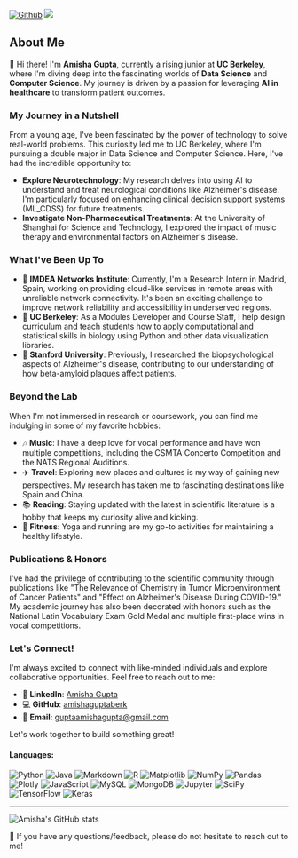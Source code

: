 
[![Github](https://img.shields.io/github/followers/amishaguptaberk?label=Follow&style=social)](https://github.com/amishaguptaberk)
![](https://visitor-badge.laobi.icu/badge?page_id=amishaguptaberk.amishaguptaberk)

<h2>About Me</h2>

<p>👋 Hi there! I'm <strong>Amisha Gupta</strong>, currently a rising junior at <strong>UC Berkeley</strong>, where I'm diving deep into the fascinating worlds of <strong>Data Science</strong> and <strong>Computer Science</strong>. My journey is driven by a passion for leveraging <strong>AI in healthcare</strong> to transform patient outcomes.</p>

<h3>My Journey in a Nutshell</h3>

<p>From a young age, I've been fascinated by the power of technology to solve real-world problems. This curiosity led me to UC Berkeley, where I'm pursuing a double major in Data Science and Computer Science. Here, I've had the incredible opportunity to:</p>
<ul>
  <li><strong>Explore Neurotechnology</strong>: My research delves into using AI to understand and treat neurological conditions like Alzheimer's disease. I'm particularly focused on enhancing clinical decision support systems (ML_CDSS) for future treatments.</li>
  <li><strong>Investigate Non-Pharmaceutical Treatments</strong>: At the University of Shanghai for Science and Technology, I explored the impact of music therapy and environmental factors on Alzheimer's disease.</li>
</ul>

<h3>What I've Been Up To</h3>

<ul>
  <li>📡 <strong>IMDEA Networks Institute</strong>: Currently, I'm a Research Intern in Madrid, Spain, working on providing cloud-like services in remote areas with unreliable network connectivity. It's been an exciting challenge to improve network reliability and accessibility in underserved regions.</li>
  <li>🏫 <strong>UC Berkeley</strong>: As a Modules Developer and Course Staff, I help design curriculum and teach students how to apply computational and statistical skills in biology using Python and other data visualization libraries.</li>
  <li>🔬 <strong>Stanford University</strong>: Previously, I researched the biopsychological aspects of Alzheimer's disease, contributing to our understanding of how beta-amyloid plaques affect patients.</li>
</ul>

<h3>Beyond the Lab</h3>

<p>When I'm not immersed in research or coursework, you can find me indulging in some of my favorite hobbies:</p>
<ul>
  <li>🎶 <strong>Music</strong>: I have a deep love for vocal performance and have won multiple competitions, including the CSMTA Concerto Competition and the NATS Regional Auditions.</li>
  <li>✈️ <strong>Travel</strong>: Exploring new places and cultures is my way of gaining new perspectives. My research has taken me to fascinating destinations like Spain and China.</li>
  <li>📚 <strong>Reading</strong>: Staying updated with the latest in scientific literature is a hobby that keeps my curiosity alive and kicking.</li>
  <li>🏃 <strong>Fitness</strong>: Yoga and running are my go-to activities for maintaining a healthy lifestyle.</li>
</ul>

<h3>Publications & Honors</h3>

<p>I've had the privilege of contributing to the scientific community through publications like "The Relevance of Chemistry in Tumor Microenvironment of Cancer Patients" and "Effect on Alzheimer's Disease During COVID-19." My academic journey has also been decorated with honors such as the National Latin Vocabulary Exam Gold Medal and multiple first-place wins in vocal competitions.</p>

<h3>Let's Connect!</h3>

<p>I'm always excited to connect with like-minded individuals and explore collaborative opportunities. Feel free to reach out to me:</p>
<ul>
  <li>🔗 <strong>LinkedIn</strong>: <a href="https://www.linkedin.com/in/amishagupta9255">Amisha Gupta</a></li>
  <li>💻 <strong>GitHub</strong>: <a href="https://github.com/amishaguptaberk">amishaguptaberk</a></li>
  <li>📧 <strong>Email</strong>: <a href="mailto:guptaamishagupta@gmail.com">guptaamishagupta@gmail.com</a></li>
</ul>

<p>Let's work together to build something great!</p>


#### Languages: 
![Python](https://img.shields.io/badge/python-3670A0?style=for-the-badge&logo=python&logoColor=ffdd54)
![Java](https://img.shields.io/badge/java-%23ED8B00.svg?style=for-the-badge&logo=java&logoColor=white)
![Markdown](https://img.shields.io/badge/markdown-%23000000.svg?style=for-the-badge&logo=markdown&logoColor=white)
![R](https://img.shields.io/badge/r-%23276DC3.svg?style=for-the-badge&logo=r&logoColor=white)
![Matplotlib](https://img.shields.io/badge/Matplotlib-%23ffffff.svg?style=for-the-badge&logo=Matplotlib&logoColor=black)
![NumPy](https://img.shields.io/badge/Numpy-777BB4?style=for-the-badge&logo=numpy&logoColor=white)
![Pandas](https://img.shields.io/badge/pandas-%23150458.svg?style=for-the-badge&logo=pandas&logoColor=white)
![Plotly](https://img.shields.io/badge/Plotly-%233F4F75.svg?style=for-the-badge&logo=plotly&logoColor=white)
![JavaScript](https://img.shields.io/badge/javascript-%23323330.svg?style=for-the-badge&logo=javascript&logoColor=%23F7DF1E)
![MySQL](https://img.shields.io/badge/MySQL-005C84?style=for-the-badge&logo=mysql&logoColor=white)
![MongoDB](https://img.shields.io/badge/MongoDB-4EA94B?style=for-the-badge&logo=mongodb&logoColor=white)
![Jupyter](https://img.shields.io/badge/Jupyter-F37626.svg?&style=for-the-badge&logo=Jupyter&logoColor=white)
![SciPy](https://img.shields.io/badge/SciPy-654FF0?style=for-the-badge&logo=SciPy&logoColor=white)
![TensorFlow](https://img.shields.io/badge/TensorFlow-FF6F00?style=for-the-badge&logo=tensorflow&logoColor=white)
![Keras](https://img.shields.io/badge/Keras-FF0000?style=for-the-badge&logo=keras&logoColor=white)

---
![Amisha's GitHub stats](https://github-readme-stats.vercel.app/api?username=amishaguptaberk&count_private=true&show_icons=true&theme=radical)


💬 If you have any questions/feedback, please do not hesitate to reach out to me!
